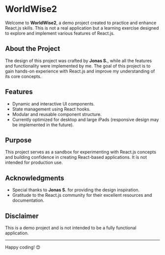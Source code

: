 # WorldWise2

Welcome to **WorldWise2**, a demo project created to practice and enhance React.js skills. This is not a real application but a learning exercise designed to explore and implement various features of React.js.

## About the Project

The design of this project was crafted by **Jonas S.**, while all the features and functionality were implemented by me. The goal of this project is to gain hands-on experience with React.js and improve my understanding of its core concepts.

## Features

- Dynamic and interactive UI components.
- State management using React hooks.
- Modular and reusable component structure.
- Currently optimized for desktop and large iPads (responsive design may be implemented in the future).

## Purpose

This project serves as a sandbox for experimenting with React.js concepts and building confidence in creating React-based applications. It is not intended for production use.

## Acknowledgments

- Special thanks to **Jonas S.** for providing the design inspiration.
- Gratitude to the React.js community for their excellent resources and documentation.

## Disclaimer

This is a demo project and is not intended to be a fully functional application.

---

Happy coding! 😊

